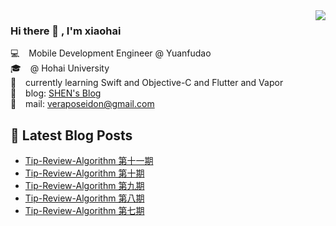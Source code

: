 <img align='right' src="https://github-readme-stats.vercel.app/api?username=veraposeidon&show_icons=true">

### Hi there 👋 , I'm xiaohai
💻    &ensp; Mobile Development Engineer @ Yuanfudao <br>
🎓    &ensp; @ Hohai University <br>
📖    &ensp; currently learning Swift and Objective-C and Flutter and Vapor <br>
📰    &ensp; blog: [SHEN's Blog](https://shenxiaohai.me) <br>
🚀    &ensp; mail: [veraposeidon@gmail.com](mailto:veraposeidon@gmail.com) <br>

## 📕 Latest Blog Posts

<!-- BLOG-POST-LIST:START -->
- [Tip-Review-Algorithm 第十一期](https://shenxiaohai.me/2021/06/21/TRA-11/)
- [Tip-Review-Algorithm 第十期](https://shenxiaohai.me/2021/05/30/TRA-10/)
- [Tip-Review-Algorithm 第九期](https://shenxiaohai.me/2021/05/04/TRA-09/)
- [Tip-Review-Algorithm 第八期](https://shenxiaohai.me/2021/04/12/TRA-08/)
- [Tip-Review-Algorithm 第七期](https://shenxiaohai.me/2021/02/01/TAR-07/)
<!-- BLOG-POST-LIST:END -->
